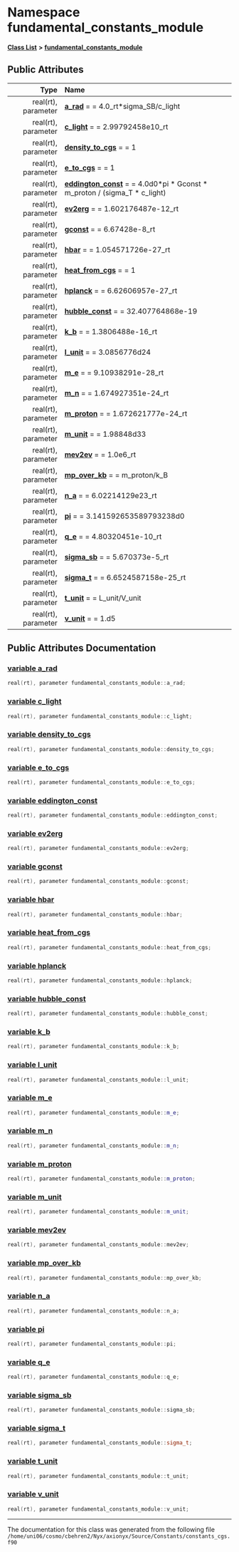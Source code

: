 
# Namespace fundamental\_constants\_module


[**Class List**](annotated.md) **>** [**fundamental\_constants\_module**](namespacefundamental__constants__module.md)


















## Public Attributes

| Type | Name |
| ---: | :--- |
|  real(rt), parameter | [**a\_rad**](namespacefundamental__constants__module.md#variable-a-rad)   = = 4.0\_rt\*sigma\_SB/c\_light<br> |
|  real(rt), parameter | [**c\_light**](namespacefundamental__constants__module.md#variable-c-light)   = = 2.99792458e10\_rt<br> |
|  real(rt), parameter | [**density\_to\_cgs**](namespacefundamental__constants__module.md#variable-density-to-cgs)   = = 1<br> |
|  real(rt), parameter | [**e\_to\_cgs**](namespacefundamental__constants__module.md#variable-e-to-cgs)   = = 1<br> |
|  real(rt), parameter | [**eddington\_const**](namespacefundamental__constants__module.md#variable-eddington-const)   = = 4.0d0\*pi \* Gconst \* m\_proton / (sigma\_T \* c\_light)<br> |
|  real(rt), parameter | [**ev2erg**](namespacefundamental__constants__module.md#variable-ev2erg)   = = 1.602176487e-12\_rt<br> |
|  real(rt), parameter | [**gconst**](namespacefundamental__constants__module.md#variable-gconst)   = = 6.67428e-8\_rt<br> |
|  real(rt), parameter | [**hbar**](namespacefundamental__constants__module.md#variable-hbar)   = = 1.054571726e-27\_rt<br> |
|  real(rt), parameter | [**heat\_from\_cgs**](namespacefundamental__constants__module.md#variable-heat-from-cgs)   = = 1<br> |
|  real(rt), parameter | [**hplanck**](namespacefundamental__constants__module.md#variable-hplanck)   = = 6.62606957e-27\_rt<br> |
|  real(rt), parameter | [**hubble\_const**](namespacefundamental__constants__module.md#variable-hubble-const)   = = 32.407764868e-19<br> |
|  real(rt), parameter | [**k\_b**](namespacefundamental__constants__module.md#variable-k-b)   = = 1.3806488e-16\_rt<br> |
|  real(rt), parameter | [**l\_unit**](namespacefundamental__constants__module.md#variable-l-unit)   = = 3.0856776d24<br> |
|  real(rt), parameter | [**m\_e**](namespacefundamental__constants__module.md#variable-m-e)   = = 9.10938291e-28\_rt<br> |
|  real(rt), parameter | [**m\_n**](namespacefundamental__constants__module.md#variable-m-n)   = = 1.674927351e-24\_rt<br> |
|  real(rt), parameter | [**m\_proton**](namespacefundamental__constants__module.md#variable-m-proton)   = = 1.672621777e-24\_rt<br> |
|  real(rt), parameter | [**m\_unit**](namespacefundamental__constants__module.md#variable-m-unit)   = = 1.98848d33<br> |
|  real(rt), parameter | [**mev2ev**](namespacefundamental__constants__module.md#variable-mev2ev)   = = 1.0e6\_rt<br> |
|  real(rt), parameter | [**mp\_over\_kb**](namespacefundamental__constants__module.md#variable-mp-over-kb)   = = m\_proton/k\_B<br> |
|  real(rt), parameter | [**n\_a**](namespacefundamental__constants__module.md#variable-n-a)   = = 6.02214129e23\_rt<br> |
|  real(rt), parameter | [**pi**](namespacefundamental__constants__module.md#variable-pi)   = = 3.141592653589793238d0<br> |
|  real(rt), parameter | [**q\_e**](namespacefundamental__constants__module.md#variable-q-e)   = = 4.80320451e-10\_rt<br> |
|  real(rt), parameter | [**sigma\_sb**](namespacefundamental__constants__module.md#variable-sigma-sb)   = = 5.670373e-5\_rt<br> |
|  real(rt), parameter | [**sigma\_t**](namespacefundamental__constants__module.md#variable-sigma-t)   = =  6.6524587158e-25\_rt<br> |
|  real(rt), parameter | [**t\_unit**](namespacefundamental__constants__module.md#variable-t-unit)   = = L\_unit/V\_unit<br> |
|  real(rt), parameter | [**v\_unit**](namespacefundamental__constants__module.md#variable-v-unit)   = = 1.d5<br> |










## Public Attributes Documentation


### <a href="#variable-a-rad" id="variable-a-rad">variable a\_rad </a>


```cpp
real(rt), parameter fundamental_constants_module::a_rad;
```



### <a href="#variable-c-light" id="variable-c-light">variable c\_light </a>


```cpp
real(rt), parameter fundamental_constants_module::c_light;
```



### <a href="#variable-density-to-cgs" id="variable-density-to-cgs">variable density\_to\_cgs </a>


```cpp
real(rt), parameter fundamental_constants_module::density_to_cgs;
```



### <a href="#variable-e-to-cgs" id="variable-e-to-cgs">variable e\_to\_cgs </a>


```cpp
real(rt), parameter fundamental_constants_module::e_to_cgs;
```



### <a href="#variable-eddington-const" id="variable-eddington-const">variable eddington\_const </a>


```cpp
real(rt), parameter fundamental_constants_module::eddington_const;
```



### <a href="#variable-ev2erg" id="variable-ev2erg">variable ev2erg </a>


```cpp
real(rt), parameter fundamental_constants_module::ev2erg;
```



### <a href="#variable-gconst" id="variable-gconst">variable gconst </a>


```cpp
real(rt), parameter fundamental_constants_module::gconst;
```



### <a href="#variable-hbar" id="variable-hbar">variable hbar </a>


```cpp
real(rt), parameter fundamental_constants_module::hbar;
```



### <a href="#variable-heat-from-cgs" id="variable-heat-from-cgs">variable heat\_from\_cgs </a>


```cpp
real(rt), parameter fundamental_constants_module::heat_from_cgs;
```



### <a href="#variable-hplanck" id="variable-hplanck">variable hplanck </a>


```cpp
real(rt), parameter fundamental_constants_module::hplanck;
```



### <a href="#variable-hubble-const" id="variable-hubble-const">variable hubble\_const </a>


```cpp
real(rt), parameter fundamental_constants_module::hubble_const;
```



### <a href="#variable-k-b" id="variable-k-b">variable k\_b </a>


```cpp
real(rt), parameter fundamental_constants_module::k_b;
```



### <a href="#variable-l-unit" id="variable-l-unit">variable l\_unit </a>


```cpp
real(rt), parameter fundamental_constants_module::l_unit;
```



### <a href="#variable-m-e" id="variable-m-e">variable m\_e </a>


```cpp
real(rt), parameter fundamental_constants_module::m_e;
```



### <a href="#variable-m-n" id="variable-m-n">variable m\_n </a>


```cpp
real(rt), parameter fundamental_constants_module::m_n;
```



### <a href="#variable-m-proton" id="variable-m-proton">variable m\_proton </a>


```cpp
real(rt), parameter fundamental_constants_module::m_proton;
```



### <a href="#variable-m-unit" id="variable-m-unit">variable m\_unit </a>


```cpp
real(rt), parameter fundamental_constants_module::m_unit;
```



### <a href="#variable-mev2ev" id="variable-mev2ev">variable mev2ev </a>


```cpp
real(rt), parameter fundamental_constants_module::mev2ev;
```



### <a href="#variable-mp-over-kb" id="variable-mp-over-kb">variable mp\_over\_kb </a>


```cpp
real(rt), parameter fundamental_constants_module::mp_over_kb;
```



### <a href="#variable-n-a" id="variable-n-a">variable n\_a </a>


```cpp
real(rt), parameter fundamental_constants_module::n_a;
```



### <a href="#variable-pi" id="variable-pi">variable pi </a>


```cpp
real(rt), parameter fundamental_constants_module::pi;
```



### <a href="#variable-q-e" id="variable-q-e">variable q\_e </a>


```cpp
real(rt), parameter fundamental_constants_module::q_e;
```



### <a href="#variable-sigma-sb" id="variable-sigma-sb">variable sigma\_sb </a>


```cpp
real(rt), parameter fundamental_constants_module::sigma_sb;
```



### <a href="#variable-sigma-t" id="variable-sigma-t">variable sigma\_t </a>


```cpp
real(rt), parameter fundamental_constants_module::sigma_t;
```



### <a href="#variable-t-unit" id="variable-t-unit">variable t\_unit </a>


```cpp
real(rt), parameter fundamental_constants_module::t_unit;
```



### <a href="#variable-v-unit" id="variable-v-unit">variable v\_unit </a>


```cpp
real(rt), parameter fundamental_constants_module::v_unit;
```



------------------------------
The documentation for this class was generated from the following file `/home/uni06/cosmo/cbehren2/Nyx/axionyx/Source/Constants/constants_cgs.f90`